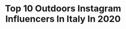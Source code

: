 ---
title: Top 10 Outdoors Instagram Influencers In Italy In 2020
description: >-
  Find top outdoors Instagram influencers in Italy in 2020. Most popular hashtags: #mountainlovers #mountainlife #iorestoacasa #italy.
platform: Instagram
profiles:
  - username: "patrizia_ambrosi"
    fullname: >-
      PATRIZIA AMBROSI
    location: "Italy"
    followers: 17380
    engagement: 550
    commentsToLikes: 0.047486
    id: ck55nazt65tx10i11135blg7z
    verified: false
    hashtags: "#motto, #happy, #gardalake, #poser"
  - username: "liiisaho"
    fullname: >-
      Lisa Hofer
    location: "Italy"
    followers: 7322
    engagement: 1543
    commentsToLikes: 0.014966
    id: ck13ae6wgpybs0i19wv4c9r3w
    verified: false
    hashtags: "#sunshine, #livelifeoitside, #skilocal, #quarantinelife"
  - username: "cekotto"
    fullname: >-
      FOUNDER of 👑@KINGS_HUBS_STAFF
    location: "Italy"
    followers: 11498
    engagement: 1826
    commentsToLikes: 0.118672
    id: ck0tznsvlr2jb0i19hswf7nix
    verified: false
    hashtags: ""
  - username: "ninomiklavec"
    fullname: >-
      Nino - GoPro Adventures
    location: "Italy"
    followers: 8024
    engagement: 1358
    commentsToLikes: 0.018764
    id: ck5cimvthsyb10i11khwudni9
    verified: false
    hashtags: "#havingfun, #koper, #seaside, #camplife"
  - username: "kimimesco"
    fullname: >-
      Michele Mescolin | Italy
    location: "Italy"
    followers: 17467
    engagement: 633
    commentsToLikes: 0.051002
    id: ck6tossjffwor0j71naew7hy2
    verified: false
    hashtags: "#heatednectar, #kobeoptics, #primetonez, #liveoutdoors"
  - username: "filpix"
    fullname: >-
      FILIP | travel photographer
    location: "Italy"
    followers: 67152
    engagement: 549
    commentsToLikes: 0.024507
    id: ck8t50ksu8gb50j783qm4u3y5
    verified: false
    hashtags: ""
  - username: "whiteyienz"
    fullname: >-
      Vincenzo Puzzo
    location: "Italy"
    followers: 14409
    engagement: 823
    commentsToLikes: 0.043544
    id: ck8t3qqjd44x00j78t36cxyvs
    verified: false
    hashtags: "#northernlights, #iorestoacasa, #explorersffa, #snow"
  - username: "gianluca.crocco"
    fullname: >-
      Gianluca Crocco | Landscape
    location: "Italy"
    followers: 2323
    engagement: 1988
    commentsToLikes: 0.067968
    id: ckap32y0c1buk0i78nlx9tmhj
    verified: false
    hashtags: "#eisacktal, #antelao, #italia360gradi, #dronestagram"
  - username: "pierpaolosa"
    fullname: >-
      Pierpaolo Salvatore | Photos
    location: "Italy"
    followers: 3824
    engagement: 1949
    commentsToLikes: 0.050148
    id: ck8t3qef443jf0j78ocipqn08
    verified: false
    hashtags: "#yourabruzzo, #yallersabruzzo, #wildlifeaddicts, #animal"
  - username: "wol.ph"
    fullname: >-
      Wild • Outdoor • Landscapes
    location: "Italy"
    followers: 4287
    engagement: 2055
    commentsToLikes: 0.037059
    id: ck6ti8kx508vi0j71l2ssb65q
    verified: false
    hashtags: "#stayathome"
---